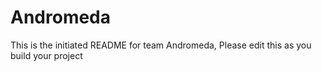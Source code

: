 # Andromeda
This is the initiated README for team Andromeda, Please edit this as you build your project
